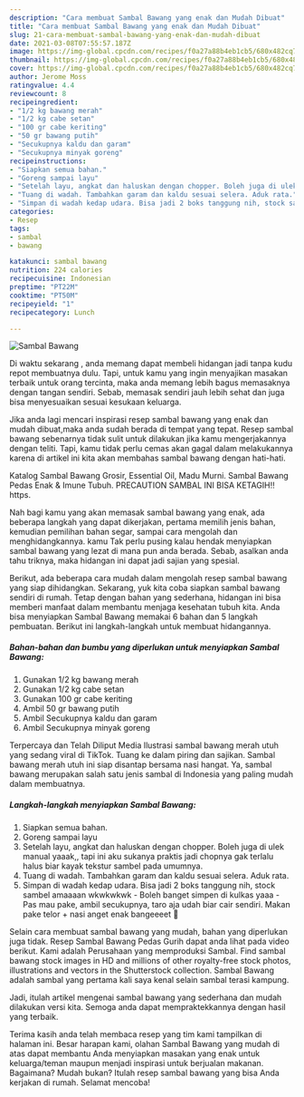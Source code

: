 ```yaml
---
description: "Cara membuat Sambal Bawang yang enak dan Mudah Dibuat"
title: "Cara membuat Sambal Bawang yang enak dan Mudah Dibuat"
slug: 21-cara-membuat-sambal-bawang-yang-enak-dan-mudah-dibuat
date: 2021-03-08T07:55:57.187Z
image: https://img-global.cpcdn.com/recipes/f0a27a88b4eb1cb5/680x482cq70/sambal-bawang-foto-resep-utama.jpg
thumbnail: https://img-global.cpcdn.com/recipes/f0a27a88b4eb1cb5/680x482cq70/sambal-bawang-foto-resep-utama.jpg
cover: https://img-global.cpcdn.com/recipes/f0a27a88b4eb1cb5/680x482cq70/sambal-bawang-foto-resep-utama.jpg
author: Jerome Moss
ratingvalue: 4.4
reviewcount: 8
recipeingredient:
- "1/2 kg bawang merah"
- "1/2 kg cabe setan"
- "100 gr cabe keriting"
- "50 gr bawang putih"
- "Secukupnya kaldu dan garam"
- "Secukupnya minyak goreng"
recipeinstructions:
- "Siapkan semua bahan."
- "Goreng sampai layu"
- "Setelah layu, angkat dan haluskan dengan chopper. Boleh juga di ulek manual yaaak,, tapi ini aku sukanya praktis jadi chopnya gak terlalu halus biar kayak tekstur sambel pada umumnya."
- "Tuang di wadah. Tambahkan garam dan kaldu sesuai selera. Aduk rata."
- "Simpan di wadah kedap udara. Bisa jadi 2 boks tanggung nih, stock sambel amaaaan wkwkwkwk Boleh banget simpen di kulkas yaaa Pas mau pake, ambil secukupnya, taro aja udah biar cair sendiri. Makan pake telor + nasi anget enak bangeeeet 🤤"
categories:
- Resep
tags:
- sambal
- bawang

katakunci: sambal bawang 
nutrition: 224 calories
recipecuisine: Indonesian
preptime: "PT22M"
cooktime: "PT50M"
recipeyield: "1"
recipecategory: Lunch

---
```



![Sambal Bawang](https://img-global.cpcdn.com/recipes/f0a27a88b4eb1cb5/680x482cq70/sambal-bawang-foto-resep-utama.jpg)

Di waktu  sekarang , anda memang dapat membeli hidangan jadi tanpa kudu repot membuatnya dulu. Tapi, untuk kamu yang ingin menyajikan masakan terbaik untuk orang tercinta, maka anda memang lebih bagus memasaknya dengan tangan sendiri. Sebab, memasak sendiri jauh lebih sehat dan juga bisa menyesuaikan sesuai kesukaan keluarga.

Jika anda lagi mencari inspirasi resep sambal bawang yang enak dan mudah dibuat,maka anda sudah berada di tempat yang tepat. Resep sambal bawang  sebenarnya tidak sulit untuk dilakukan jika kamu mengerjakannya dengan teliti. Tapi, kamu tidak perlu cemas akan gagal dalam melakukannya 
karena di artikel ini kita akan membahas sambal bawang dengan hati-hati.  

Katalog Sambal Bawang Grosir, Essential Oil, Madu Murni. Sambal Bawang Pedas Enak &amp; Imune Tubuh. PRECAUTION SAMBAL INI BISA KETAGIH‼️ https.

Nah bagi kamu yang akan memasak sambal bawang yang enak, ada beberapa langkah yang dapat dikerjakan, pertama memilih jenis bahan, kemudian pemilihan bahan segar, sampai cara mengolah dan menghidangkannya. kamu Tak perlu pusing kalau hendak menyiapkan sambal bawang yang lezat di mana pun anda berada. Sebab, asalkan anda  tahu triknya, maka hidangan ini dapat jadi sajian yang spesial.

Berikut, ada beberapa cara mudah dalam mengolah resep sambal bawang yang siap dihidangkan. Sekarang, yuk kita coba siapkan sambal bawang sendiri di rumah. Tetap dengan bahan yang sederhana, hidangan ini bisa memberi manfaat dalam membantu menjaga kesehatan tubuh kita. Anda bisa menyiapkan Sambal Bawang memakai 6 bahan dan 5 langkah pembuatan. Berikut ini langkah-langkah untuk membuat hidangannya.

<!--inarticleads1-->

##### Bahan-bahan dan bumbu yang diperlukan untuk menyiapkan Sambal Bawang:

1. Gunakan 1/2 kg bawang merah
1. Gunakan 1/2 kg cabe setan
1. Gunakan 100 gr cabe keriting
1. Ambil 50 gr bawang putih
1. Ambil Secukupnya kaldu dan garam
1. Ambil Secukupnya minyak goreng


Terpercaya dan Telah Diliput Media  Ilustrasi sambal bawang merah utuh yang sedang viral di TikTok. Tuang ke dalam piring dan sajikan. Sambal bawang merah utuh ini siap disantap bersama nasi hangat. Ya, sambal bawang merupakan salah satu jenis sambal di Indonesia yang paling mudah dalam membuatnya. 

<!--inarticleads2-->

##### Langkah-langkah menyiapkan Sambal Bawang:

1. Siapkan semua bahan.
1. Goreng sampai layu
1. Setelah layu, angkat dan haluskan dengan chopper. Boleh juga di ulek manual yaaak,, tapi ini aku sukanya praktis jadi chopnya gak terlalu halus biar kayak tekstur sambel pada umumnya.
1. Tuang di wadah. Tambahkan garam dan kaldu sesuai selera. Aduk rata.
1. Simpan di wadah kedap udara. Bisa jadi 2 boks tanggung nih, stock sambel amaaaan wkwkwkwk - Boleh banget simpen di kulkas yaaa - Pas mau pake, ambil secukupnya, taro aja udah biar cair sendiri. Makan pake telor + nasi anget enak bangeeeet 🤤


Selain cara membuat sambal bawang yang mudah, bahan yang diperlukan juga tidak. Resep Sambal Bawang Pedas Gurih dapat anda lihat pada video berikut. Kami adalah Perusahaan yang memproduksi Sambal. Find sambal bawang stock images in HD and millions of other royalty-free stock photos, illustrations and vectors in the Shutterstock collection. Sambal Bawang adalah sambal yang pertama kali saya kenal selain sambal terasi kampung. 

Jadi, itulah artikel mengenai  sambal bawang  yang sederhana dan mudah dilakukan versi kita. Semoga anda dapat mempraktekkannya dengan hasil yang terbaik. 

Terima kasih anda telah membaca resep yang tim kami tampilkan di halaman ini. Besar harapan kami, olahan  Sambal Bawang yang mudah di atas dapat membantu Anda menyiapkan masakan yang enak untuk keluarga/teman maupun menjadi inspirasi untuk berjualan makanan. Bagaimana? Mudah bukan? Itulah resep sambal bawang yang bisa Anda kerjakan di rumah. Selamat mencoba!


